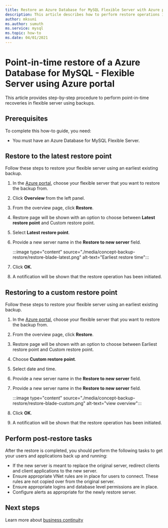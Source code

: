 ```yaml
---
title: Restore an Azure Database for MySQL Flexible Server with Azure portal.
description: This article describes how to perform restore operations in Azure Database for MySQL Flexible server through the Azure portal
author: mksuni
ms.author: sumuth
ms.service: mysql
ms.topic: how-to
ms.date: 04/01/2021
---
```


# Point-in-time restore of a Azure Database for MySQL - Flexible Server using Azure portal

This article provides step-by-step procedure to perform point-in-time recoveries in flexible server using backups.

## Prerequisites

To complete this how-to guide, you need:

-   You must have an Azure Database for MySQL Flexible Server.

## Restore to the latest restore point

Follow these steps to restore your flexible server using an earliest existing backup.

1.  In the [Azure portal](https://portal.azure.com/), choose your flexible server that you want to restore the backup from.

2.  Click **Overview** from the left panel.

3.  From the overview page, click **Restore**.

4.  Restore page will be shown with an option to choose between **Latest restore point** and Custom restore point.

5.  Select **Latest restore point**.

6.  Provide a new server name in the **Restore to new server** field.

    :::image type="content" source="./media/concept-backup-restore/restore-blade-latest.png" alt-text="Earliest restore time":::

8.  Click **OK**.

9.  A notification will be shown that the restore operation has been initiated.

## Restoring to a custom restore point

Follow these steps to restore your flexible server using an earliest existing backup.

1.  In the [Azure portal](https://portal.azure.com/), choose your flexible server that you want to restore the backup from.

2.  From the overview page, click **Restore**.

3.  Restore page will be shown with an option to choose between Earliest restore point and Custom restore point.

4.  Choose **Custom restore point**.

5.  Select date and time.

6.  Provide a new server name in the **Restore to new server** field.

6.  Provide a new server name in the **Restore to new server** field.

    :::image type="content" source="./media/concept-backup-restore/restore-blade-custom.png" alt-text="view overview":::

7.  Click **OK**.

8.  A notification will be shown that the restore operation has been initiated.


## Perform post-restore tasks
After the restore is completed, you should perform the following tasks to get your users and applications back up and running:

- If the new server is meant to replace the original server, redirect clients and client applications to the new server.
- Ensure appropriate VNet rules are in place for users to connect. These rules are not copied over from the original server.
- Ensure appropriate logins and database level permissions are in place.
- Configure alerts as appropriate for the newly restore server.


## Next steps
Learn more about [business continuity](concepts-business-continuity.md)
